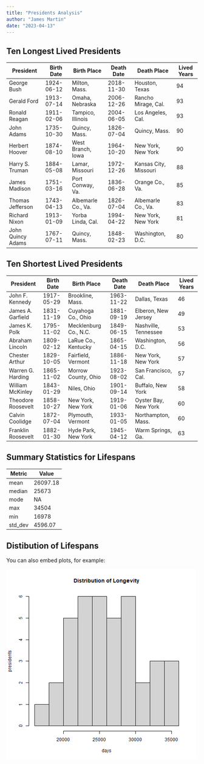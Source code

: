 ```yaml
---
title: "Presidents Analysis"
author: "James Martin"
date: "2023-04-13"
---
```




## Ten Longest Lived Presidents

| President           | Birth Date   | Birth Place         | Death Date   | Death Place           | Lived Years |
|---------------------|--------------|----------------------|---------------|--------------------------|---------------|
| George Bush         | 1924-06-12   | Milton, Mass.        | 2018-11-30 | Houston, Texas        | 94            |
| Gerald Ford          | 1913-07-14   | Omaha, Nebraska  | 2006-12-26 | Rancho Mirage, Cal. | 93            |
| Ronald Reagan    | 1911-02-06     | Tampico, Illinois    | 2004-06-05       | Los Angeles, Cal.    | 93            |
| John Adams        | 1735-10-30 | Quincy, Mass.         | 1826-07-04  | Quincy, Mass.          | 90            |
| Herbert Hoover  | 1874-08-10 | West Branch, Iowa | 1964-10-20 | New York, New York | 90            |
| Harry S. Truman | 1884-05-08 | Lamar, Missouri     | 1972-12-26 | Kansas City, Missouri | 88            |
| James Madison   | 1751-03-16 | Port Conway, Va.   | 1836-06-28  | Orange Co., Va.       | 85            |
| Thomas Jefferson | 1743-04-13 | Albemarle Co., Va. | 1826-07-04  | Albemarle Co., Va.    | 83            |
| Richard Nixon      | 1913-01-09     | Yorba Linda, Cal.     | 1994-04-22       | New York, New York   | 81            |
| John Quincy Adams | 1767-07-11 | Quincy, Mass.          | 1848-02-23 | Washington, D.C.     | 80            |

 
 ## Ten Shortest Lived Presidents
 
 | President | Birth Date   | Birth Place             | Death Date   | Death Place          | Lived Years |
|----------|--------------|------------------------|--------------|----------------------|-------------|
| John F. Kennedy   | 1917-05-29 | Brookline, Mass.       | 1963-11-22   | Dallas, Texas        | 46          |
| James A. Garfield | 1831-11-19 | Cuyahoga Co., Ohio      | 1881-09-19   | Elberon, New Jersey  | 49          |
| James K. Polk     | 1795-11-02 | Mecklenburg Co., N.C.   | 1849-06-15   | Nashville, Tennessee | 53          |
| Abraham Lincoln   | 1809-02-12 | LaRue Co., Kentucky     | 1865-04-15   | Washington, D.C.     | 56          |
| Chester Arthur    | 1829-10-05 | Fairfield, Vermont      | 1886-11-18   | New York, New York   | 57          |
| Warren G. Harding | 1865-11-02 | Morrow County, Ohio     | 1923-08-02     | San Francisco, Cal.  | 57          |
| William McKinley  | 1843-01-29 | Niles, Ohio             | 1901-09-14    | Buffalo, New York    | 58          |
| Theodore Roosevelt| 1858-10-27 | New York, New York      | 1919-01-06     | Oyster Bay, New York | 60          |
| Calvin Coolidge   | 1872-07-04 | Plymouth, Vermont       | 1933-01-05     | Northampton, Mass.   | 60          |
| Franklin Roosevelt| 1882-01-30 | Hyde Park, New York     | 1945-04-12    | Warm Springs, Ga.    | 63          |

 
 ## Summary Statistics for Lifespans
 
 | Metric | Value     |
| ------ | --------- |
| mean   | 26097.18  |
| median | 25673     |
| mode   | NA        |
| max    | 34504     |
| min    | 16978     |
| std_dev| 4596.07   |


## Distibution of Lifespans

You can also embed plots, for example:

 
![alt text](https://github.com/jlmartin3/a_problem_with_presidents/blob/main/histogram.png?raw=true)




